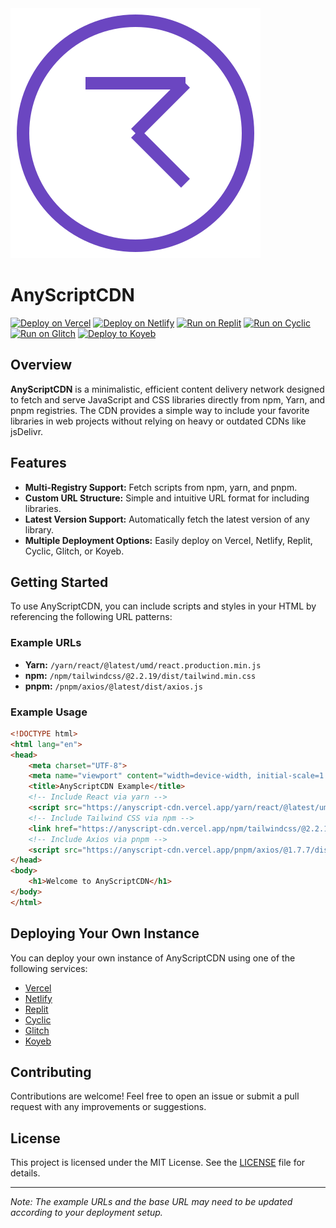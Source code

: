 
<img src="/assets/logo.svg" alt="Logo" class="">

# AnyScriptCDN

[![Deploy on Vercel](https://vercel.com/button)](https://vercel.com/new/git/external?repository-url=https://github.com/linuxfandudeguy/anyscriptCDN)
[![Deploy on Netlify](https://www.netlify.com/img/deploy/button.svg)](https://app.netlify.com/start/deploy?repository=https://github.com/linuxfandudeguy/anyscriptCDN)
[![Run on Replit](https://raw.githubusercontent.com/BinBashBanana/deploy-buttons/master/buttons/remade/replit.svg)](https://replit.com/github/linuxfandudeguy/anyscriptCDN)
[![Run on Cyclic](https://raw.githubusercontent.com/BinBashBanana/deploy-buttons/master/buttons/official/cyclic.svg)](https://app.cyclic.sh/api/app/deploy/linuxfandudeguy/anyscriptCDN)
[![Run on Glitch](https://raw.githubusercontent.com/BinBashBanana/deploy-buttons/master/buttons/official/glitch.svg)](https://glitch.com/edit/#!/import/github/linuxfandudeguy/anyscriptCDN)
[![Deploy to Koyeb](https://binbashbanana.github.io/deploy-buttons/buttons/remade/koyeb.svg)](https://app.koyeb.com/deploy?type=git&repository=github.com/linuxfandudeguy/anyscriptCDN&branch=main&name=anyscriptCDN)

## Overview

**AnyScriptCDN** is a minimalistic, efficient content delivery network designed to fetch and serve JavaScript and CSS libraries directly from npm, Yarn, and pnpm registries. The CDN provides a simple way to include your favorite libraries in web projects without relying on heavy or outdated CDNs like jsDelivr.

## Features

- **Multi-Registry Support:** Fetch scripts from npm, yarn, and pnpm.
- **Custom URL Structure:** Simple and intuitive URL format for including libraries.
- **Latest Version Support:** Automatically fetch the latest version of any library.
- **Multiple Deployment Options:** Easily deploy on Vercel, Netlify, Replit, Cyclic, Glitch, or Koyeb.

## Getting Started

To use AnyScriptCDN, you can include scripts and styles in your HTML by referencing the following URL patterns:

### Example URLs

- **Yarn:** `/yarn/react/@latest/umd/react.production.min.js`
- **npm:** `/npm/tailwindcss/@2.2.19/dist/tailwind.min.css`
- **pnpm:** `/pnpm/axios/@latest/dist/axios.js`

### Example Usage

```html
<!DOCTYPE html>
<html lang="en">
<head>
    <meta charset="UTF-8">
    <meta name="viewport" content="width=device-width, initial-scale=1.0">
    <title>AnyScriptCDN Example</title>
    <!-- Include React via yarn -->
    <script src="https://anyscript-cdn.vercel.app/yarn/react/@latest/umd/react.production.min.js"></script>
    <!-- Include Tailwind CSS via npm -->
    <link href="https://anyscript-cdn.vercel.app/npm/tailwindcss/@2.2.19/dist/tailwind.min.css" rel="stylesheet">
    <!-- Include Axios via pnpm -->
    <script src="https://anyscript-cdn.vercel.app/pnpm/axios/@1.7.7/dist/axios.js"></script>
</head>
<body>
    <h1>Welcome to AnyScriptCDN</h1>
</body>
</html>
```

## Deploying Your Own Instance

You can deploy your own instance of AnyScriptCDN using one of the following services:

- [Vercel](https://vercel.com/new/git/external?repository-url=https://github.com/linuxfandudeguy/anyscriptCDN)
- [Netlify](https://app.netlify.com/start/deploy?repository=https://github.com/linuxfandudeguy/anyscriptCDN)
- [Replit](https://replit.com/github/linuxfandudeguy/anyscriptCDN)
- [Cyclic](https://app.cyclic.sh/api/app/deploy/linuxfandudeguy/anyscriptCDN)
- [Glitch](https://glitch.com/edit/#!/import/github/linuxfandudeguy/anyscriptCDN)
- [Koyeb](https://app.koyeb.com/deploy?type=git&repository=github.com/linuxfandudeguy/anyscriptCDN&branch=main&name=anyscriptCDN)

## Contributing

Contributions are welcome! Feel free to open an issue or submit a pull request with any improvements or suggestions.

## License

This project is licensed under the MIT License. See the [LICENSE](LICENSE) file for details.

---

*Note: The example URLs and the base URL may need to be updated according to your deployment setup.*
